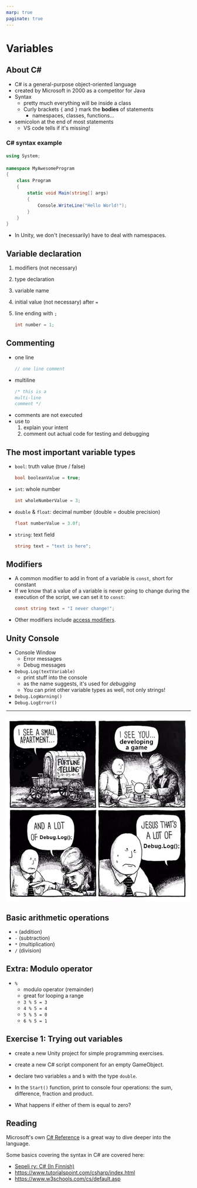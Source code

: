 ```yaml
---
marp: true
paginate: true
---
```

<!-- headingDivider: 3 -->
<!-- class: invert -->

# Variables

## About C#

* C# is a general-purpose object-oriented language
* created by Microsoft in 2000 as a competitor for Java
* Syntax
  * pretty much everything will be inside a class
  * Curly brackets `{` and `}` mark the **bodies** of statements
    * namespaces, classes, functions...
* semicolon at the end of most statements
  * VS code tells if it's missing!

### C# syntax example

```c#
using System;

namespace MyAwesomeProgram
{
    class Program
    {
        static void Main(string[] args)
        {
            Console.WriteLine("Hello World!");
        }
    }
}
```
* In Unity, we don't (necessarily) have to deal with namespaces.  

## Variable declaration

1) modifiers (not necessary) 
2) type declaration
3) variable name
4) initial value (not necessary) after `=`
5) line ending with `;`

    ```c#
    int number = 1;
    ```

## Commenting
  * one line
    ```c#
    // one line comment
    ```
  * multiline 
    ```c#
    /* this is a
    multi-line
    comment */
    ```
* comments are not executed
* use to 
  1) explain your intent
  2) comment out actual code for testing and debugging

## The most important variable types
  * `bool`: truth value (true / false)
    ```c#
    bool booleanValue = true;
    ```
  * `int`: whole number
    ```c#
    int wholeNumberValue = 3;
    ```
  * `double` & `float`: decimal number (double = double precision)
    ```c#
    float numberValue = 3.0f;
    ```
  * `string`: text field
    ```c#
    string text = "text is here";
    ```

## Modifiers

* A common modifier to add in front of a variable is `const`, short for constant
* If we know that a value of a variable is never going to change during the execution of the script, we can set it to `const`:
  ```c#
  const string text = "I never change!";
  ```
* Other modifiers include [access modifiers](6-classes-methods.md#access-modifiers).

## Unity Console

* Console Window
  * Error messages
  * Debug messages
* `Debug.Log(textVariable)`
  * print stuff into the console 
  * as the name suggests, it's used for *debugging*
  * You can print other variable types as well, not only strings!
* `Debug.LogWarning()`
* `Debug.LogError()`

---

![bg width:50%](imgs/debug-log.png)

## Basic arithmetic operations
  * `+` (addition)
  * `-` (subtraction)
  * `*` (multiplication)
  * `/` (division)

## Extra: Modulo operator
<!-- _backgroundColor: #5d275d -->
  * `%`
    * modulo operator (remainder)
    * great for looping a range
    * `3 % 5 = 3`
    * `4 % 5 = 4`
    * `5 % 5 = 0`
    * `6 % 5 = 1`
## Exercise 1: Trying out variables
<!-- _backgroundColor: #29366f -->

* create a new Unity project for simple programming exercises.
* create a new C# script component for an empty GameObject.
* declare two variables `a` and `b` with the type `double`.
* In the `Start()` function, print to console four operations: the sum, difference, fraction and product.

* What happens if either of them is equal to zero?

## Reading

Microsoft's own [C# Reference](https://docs.microsoft.com/en-us/dotnet/csharp/language-reference/) is a great way to dive deeper into the language. 

Some basics covering the syntax in C# are covered here: 

* [Sepeli ry: C# (In Finnish)](https://sepeliry.github.io/c.html)
* https://www.tutorialspoint.com/csharp/index.html
* https://www.w3schools.com/cs/default.asp
